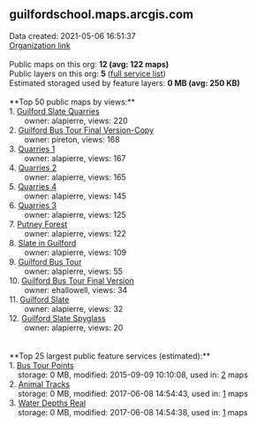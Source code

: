 <h2>guilfordschool.maps.arcgis.com</h2> Data created: 2021-05-06 16:51:37 <br /><a target='new' href='https://guilfordschool.maps.arcgis.com'>Organization link</a><br /><br />Public maps on this org: <b>12 (avg: 122 maps)</b><br />Public layers on this org: <b>5 </b>(<a target='new' href='https://services.arcgis.com/tcBvAlkLsoYMKoDh/ArcGIS/rest/services'>full service list</a>)<br />Estimated storaged used by feature layers: <b>0 MB (avg: 250 KB)</b><br /><br />**Top 50 public maps by views:**<br />  1. <a target='new' href='https://www.arcgis.com/home/item.html?id=600388a004d348e3b2f6d956401f3350'>Guilford Slate Quarries</a> <br />  &nbsp;&nbsp;&nbsp;&nbsp; &nbsp;&nbsp;owner: alapierre, views: 220<br />  2. <a target='new' href='https://www.arcgis.com/home/item.html?id=e6e5c978fc4f45f28c88dde1ab8d322d'>Guilford Bus Tour Final Version-Copy</a> <br />  &nbsp;&nbsp;&nbsp;&nbsp; &nbsp;&nbsp;owner: pireton, views: 168<br />  3. <a target='new' href='https://www.arcgis.com/home/item.html?id=56aacf62866d45f99dbe59f89de0b5b5'>Quarries 1</a> <br />  &nbsp;&nbsp;&nbsp;&nbsp; &nbsp;&nbsp;owner: alapierre, views: 167<br />  4. <a target='new' href='https://www.arcgis.com/home/item.html?id=5add774f5096476e857aec34e03c2f50'>Quarries 2</a> <br />  &nbsp;&nbsp;&nbsp;&nbsp; &nbsp;&nbsp;owner: alapierre, views: 165<br />  5. <a target='new' href='https://www.arcgis.com/home/item.html?id=738e7a4b1980440e915086a4a4ca434d'>Quarries 4</a> <br />  &nbsp;&nbsp;&nbsp;&nbsp; &nbsp;&nbsp;owner: alapierre, views: 145<br />  6. <a target='new' href='https://www.arcgis.com/home/item.html?id=0fdfb017f92a47d89b3f1a606a6093a3'>Quarries 3</a> <br />  &nbsp;&nbsp;&nbsp;&nbsp; &nbsp;&nbsp;owner: alapierre, views: 125<br />  7. <a target='new' href='https://www.arcgis.com/home/item.html?id=48ad7c82868841669de04d6a3d735f38'>Putney Forest</a> <br />  &nbsp;&nbsp;&nbsp;&nbsp; &nbsp;&nbsp;owner: alapierre, views: 122<br />  8. <a target='new' href='https://www.arcgis.com/home/item.html?id=f1f02cbfd69e41d7929ae620ea3ab5a9'>Slate in Guilford</a> <br />  &nbsp;&nbsp;&nbsp;&nbsp; &nbsp;&nbsp;owner: alapierre, views: 109<br />  9. <a target='new' href='https://www.arcgis.com/home/item.html?id=00fd8a3f333349d8bdb32dbf87ae4038'>Guilford Bus Tour</a> <br />  &nbsp;&nbsp;&nbsp;&nbsp; &nbsp;&nbsp;owner: alapierre, views: 55<br />  10. <a target='new' href='https://www.arcgis.com/home/item.html?id=7962f8c2e3e34094912cb811e8434455'>Guilford Bus Tour Final Version</a> <br />  &nbsp;&nbsp;&nbsp;&nbsp; &nbsp;&nbsp;owner: ehallowell, views: 34<br />  11. <a target='new' href='https://www.arcgis.com/home/item.html?id=4e61e7ce5f8e416ab197252b9e4566ea'>Guilford Slate</a> <br />  &nbsp;&nbsp;&nbsp;&nbsp; &nbsp;&nbsp;owner: alapierre, views: 32<br />  12. <a target='new' href='https://www.arcgis.com/home/item.html?id=e1c48003bc684b3280ad0ff836f0f1dc'>Guilford Slate Spyglass</a> <br />  &nbsp;&nbsp;&nbsp;&nbsp; &nbsp;&nbsp;owner: alapierre, views: 20<br /><br /><br />**Top 25 largest public feature services (estimated):**<br /> 1. <a target='new' href='https://www.arcgis.com/home/item.html?id=2a7f400d186045759a64d2007808e9cb'>Bus Tour Points</a><br /> &nbsp;&nbsp;&nbsp;&nbsp;storage: 0 MB, modified: 2015-09-09 10:10:08,  used in: <a target='new' href='https://ed-ind-tb.s3-us-west-1.amazonaws.com/ADI/2a7f400d186045759a64d2007808e9cb.html'> 2</a> maps<br /> 2. <a target='new' href='https://www.arcgis.com/home/item.html?id=f01fef76daca4a4caec19a76035cd998'>Animal Tracks</a><br /> &nbsp;&nbsp;&nbsp;&nbsp;storage: 0 MB, modified: 2017-06-08 14:54:43,  used in: <a target='new' href='https://ed-ind-tb.s3-us-west-1.amazonaws.com/ADI/f01fef76daca4a4caec19a76035cd998.html'> 1</a> maps<br /> 3. <a target='new' href='https://www.arcgis.com/home/item.html?id=c7beea9dcbde4911995ff956b044cfbf'>Water Depths Real</a><br /> &nbsp;&nbsp;&nbsp;&nbsp;storage: 0 MB, modified: 2017-06-08 14:54:38,  used in: <a target='new' href='https://ed-ind-tb.s3-us-west-1.amazonaws.com/ADI/c7beea9dcbde4911995ff956b044cfbf.html'> 1</a> maps<br />